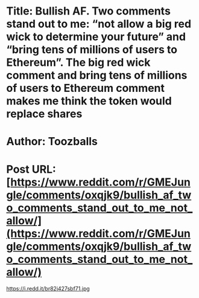 # Title: Bullish AF. Two comments stand out to me: “not allow a big red wick to determine your future” and “bring tens of millions of users to Ethereum”. The big red wick comment and bring tens of millions of users to Ethereum comment makes me think the token would replace shares
# Author: Toozballs
# Post URL: [https://www.reddit.com/r/GMEJungle/comments/oxqjk9/bullish_af_two_comments_stand_out_to_me_not_allow/](https://www.reddit.com/r/GMEJungle/comments/oxqjk9/bullish_af_two_comments_stand_out_to_me_not_allow/)


https://i.redd.it/br82j427sbf71.jpg